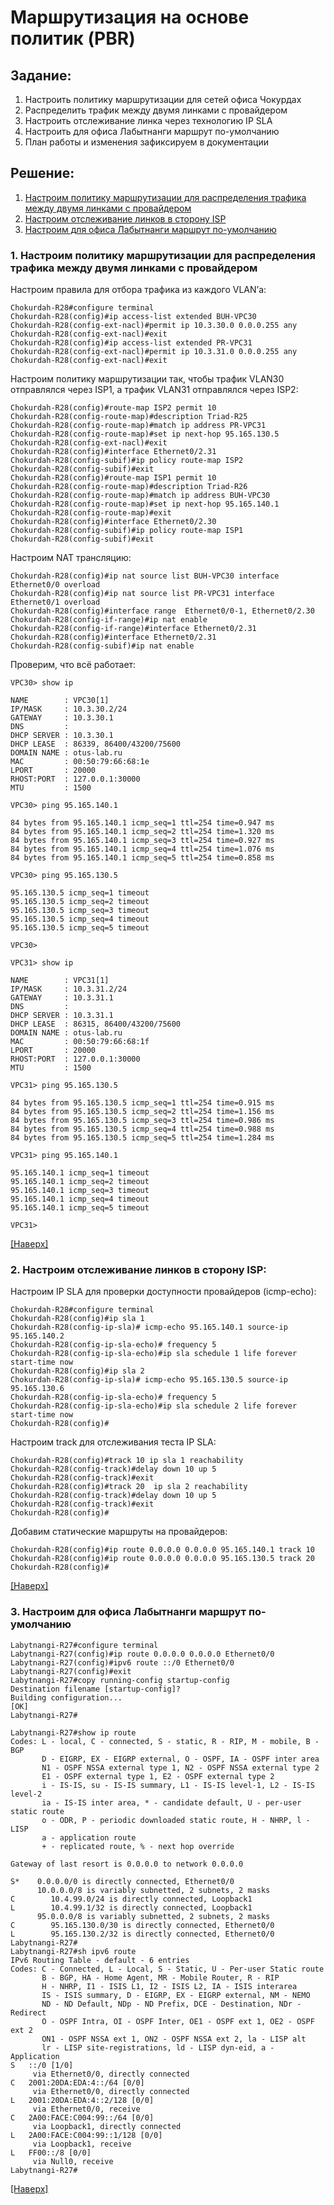 # Маршрутизация на основе политик (PBR) 
## Задание:
1. Настроить политику маршрутизации для сетей офиса Чокурдах
2. Распределить трафик между двумя линками с провайдером
3. Настроить отслеживание линка через технологию IP SLA
4. Настроить для офиса Лабытнанги маршрут по-умолчанию
5. План работы и изменения зафиксируем в документации
## Решение: 
1. [Настроим политику маршрутизации для распределения трафика между двумя линками с провайдером](https://github.com/GAFisher/otus-network-engineer/blob/main/homework_11/README.md#1-настроим-политику-маршрутизации-для-распределения-трафика-между-двумя-линками-с-провайдером)
2. [Настроим отслеживание линков в сторону ISP](https://github.com/GAFisher/otus-network-engineer/blob/main/homework_11/README.md#2-настроим-отслеживание-линков-в-сторону-isp)
3. [Настроим для офиса Лабытнанги маршрут по-умолчанию](https://github.com/GAFisher/otus-network-engineer/blob/main/homework_11/README.md#3-настроим-для-офиса-лабытнанги-маршрут-по-умолчанию)

### 1. Настроим политику маршрутизации для распределения трафика между двумя линками с провайдером
Настроим правила для отбора трафика из каждого VLAN’а:
```
Chokurdah-R28#configure terminal 
Chokurdah-R28(config)#ip access-list extended BUH-VPC30
Chokurdah-R28(config-ext-nacl)#permit ip 10.3.30.0 0.0.0.255 any
Chokurdah-R28(config-ext-nacl)#exit
Chokurdah-R28(config)#ip access-list extended PR-VPC31
Chokurdah-R28(config-ext-nacl)#permit ip 10.3.31.0 0.0.0.255 any
Chokurdah-R28(config-ext-nacl)#exit
```
Настроим политику маршрутизации так, чтобы трафик VLAN30 отправлялся через ISP1, а трафик VLAN31 отправлялся через ISP2:
```
Chokurdah-R28(config)#route-map ISP2 permit 10
Chokurdah-R28(config-route-map)#description Triad-R25 
Chokurdah-R28(config-route-map)#match ip address PR-VPC31
Chokurdah-R28(config-route-map)#set ip next-hop 95.165.130.5
Chokurdah-R28(config-ext-nacl)#exit
Chokurdah-R28(config)#interface Ethernet0/2.31
Chokurdah-R28(config-subif)#ip policy route-map ISP2
Chokurdah-R28(config-subif)#exit
Chokurdah-R28(config)#route-map ISP1 permit 10
Chokurdah-R28(config-route-map)#description Triad-R26 
Chokurdah-R28(config-route-map)#match ip address BUH-VPC30
Chokurdah-R28(config-route-map)#set ip next-hop 95.165.140.1
Chokurdah-R28(config-route-map)#exit
Chokurdah-R28(config)#interface Ethernet0/2.30
Chokurdah-R28(config-subif)#ip policy route-map ISP1
Chokurdah-R28(config-subif)#exit
```
Настроим NAT трансляцию:
```
Chokurdah-R28(config)#ip nat source list BUH-VPC30 interface Ethernet0/0 overload
Chokurdah-R28(config)#ip nat source list PR-VPC31 interface Ethernet0/1 overload
Chokurdah-R28(config)#interface range  Ethernet0/0-1, Ethernet0/2.30
Chokurdah-R28(config-if-range)#ip nat enable
Chokurdah-R28(config-if-range)#interface Ethernet0/2.31
Chokurdah-R28(config)#interface Ethernet0/2.31
Chokurdah-R28(config-subif)#ip nat enable
```
Проверим, что всё работает:
```
VPC30> show ip  

NAME        : VPC30[1]
IP/MASK     : 10.3.30.2/24
GATEWAY     : 10.3.30.1
DNS         : 
DHCP SERVER : 10.3.30.1
DHCP LEASE  : 86339, 86400/43200/75600
DOMAIN NAME : otus-lab.ru
MAC         : 00:50:79:66:68:1e
LPORT       : 20000
RHOST:PORT  : 127.0.0.1:30000
MTU         : 1500

VPC30> ping 95.165.140.1

84 bytes from 95.165.140.1 icmp_seq=1 ttl=254 time=0.947 ms
84 bytes from 95.165.140.1 icmp_seq=2 ttl=254 time=1.320 ms
84 bytes from 95.165.140.1 icmp_seq=3 ttl=254 time=0.927 ms
84 bytes from 95.165.140.1 icmp_seq=4 ttl=254 time=1.076 ms
84 bytes from 95.165.140.1 icmp_seq=5 ttl=254 time=0.858 ms

VPC30> ping 95.165.130.5

95.165.130.5 icmp_seq=1 timeout
95.165.130.5 icmp_seq=2 timeout
95.165.130.5 icmp_seq=3 timeout
95.165.130.5 icmp_seq=4 timeout
95.165.130.5 icmp_seq=5 timeout

VPC30>
```
```
VPC31> show ip

NAME        : VPC31[1]
IP/MASK     : 10.3.31.2/24
GATEWAY     : 10.3.31.1
DNS         : 
DHCP SERVER : 10.3.31.1
DHCP LEASE  : 86315, 86400/43200/75600
DOMAIN NAME : otus-lab.ru
MAC         : 00:50:79:66:68:1f
LPORT       : 20000
RHOST:PORT  : 127.0.0.1:30000
MTU         : 1500

VPC31> ping 95.165.130.5

84 bytes from 95.165.130.5 icmp_seq=1 ttl=254 time=0.915 ms
84 bytes from 95.165.130.5 icmp_seq=2 ttl=254 time=1.156 ms
84 bytes from 95.165.130.5 icmp_seq=3 ttl=254 time=0.986 ms
84 bytes from 95.165.130.5 icmp_seq=4 ttl=254 time=0.988 ms
84 bytes from 95.165.130.5 icmp_seq=5 ttl=254 time=1.284 ms

VPC31> ping 95.165.140.1

95.165.140.1 icmp_seq=1 timeout
95.165.140.1 icmp_seq=2 timeout
95.165.140.1 icmp_seq=3 timeout
95.165.140.1 icmp_seq=4 timeout
95.165.140.1 icmp_seq=5 timeout

VPC31>
```
[[Наверх]](https://github.com/GAFisher/otus-network-engineer/blob/main/homework_11/README.md#маршрутизация-на-основе-политик-pbr)
### 2. Настроим отслеживание линков в сторону ISP:
Настроим IP SLA для проверки доступности провайдеров (icmp-echo):
```
Chokurdah-R28#configure terminal 
Chokurdah-R28(config)#ip sla 1
Chokurdah-R28(config-ip-sla)# icmp-echo 95.165.140.1 source-ip 95.165.140.2
Chokurdah-R28(config-ip-sla-echo)# frequency 5
Chokurdah-R28(config-ip-sla-echo)#ip sla schedule 1 life forever start-time now        
Chokurdah-R28(config)#ip sla 2
Chokurdah-R28(config-ip-sla)# icmp-echo 95.165.130.5 source-ip 95.165.130.6
Chokurdah-R28(config-ip-sla-echo)# frequency 5
Chokurdah-R28(config-ip-sla-echo)#ip sla schedule 2 life forever start-time now        
Chokurdah-R28(config)#
```
Настроим track для отслеживания теста IP SLA:
```
Chokurdah-R28(config)#track 10 ip sla 1 reachability
Chokurdah-R28(config-track)#delay down 10 up 5                     
Chokurdah-R28(config-track)#exit
Chokurdah-R28(config)#track 20  ip sla 2 reachability
Chokurdah-R28(config-track)#delay down 10 up 5                     
Chokurdah-R28(config-track)#exit
Chokurdah-R28(config)#
```
Добавим статические маршруты на провайдеров:
```
Chokurdah-R28(config)#ip route 0.0.0.0 0.0.0.0 95.165.140.1 track 10   
Chokurdah-R28(config)#ip route 0.0.0.0 0.0.0.0 95.165.130.5 track 20
Chokurdah-R28(config)#
```
[[Наверх]](https://github.com/GAFisher/otus-network-engineer/blob/main/homework_11/README.md#маршрутизация-на-основе-политик-pbr)
### 3. Настроим для офиса Лабытнанги маршрут по-умолчанию
```
Labytnangi-R27#configure terminal 
Labytnangi-R27(config)#ip route 0.0.0.0 0.0.0.0 Ethernet0/0
Labytnangi-R27(config)#ipv6 route ::/0 Ethernet0/0
Labytnangi-R27(config)#exit
Labytnangi-R27#copy running-config startup-config
Destination filename [startup-config]? 
Building configuration...
[OK]
Labytnangi-R27#
```

```
Labytnangi-R27#show ip route 
Codes: L - local, C - connected, S - static, R - RIP, M - mobile, B - BGP
       D - EIGRP, EX - EIGRP external, O - OSPF, IA - OSPF inter area 
       N1 - OSPF NSSA external type 1, N2 - OSPF NSSA external type 2
       E1 - OSPF external type 1, E2 - OSPF external type 2
       i - IS-IS, su - IS-IS summary, L1 - IS-IS level-1, L2 - IS-IS level-2
       ia - IS-IS inter area, * - candidate default, U - per-user static route
       o - ODR, P - periodic downloaded static route, H - NHRP, l - LISP
       a - application route
       + - replicated route, % - next hop override

Gateway of last resort is 0.0.0.0 to network 0.0.0.0

S*    0.0.0.0/0 is directly connected, Ethernet0/0
      10.0.0.0/8 is variably subnetted, 2 subnets, 2 masks
C        10.4.99.0/24 is directly connected, Loopback1
L        10.4.99.1/32 is directly connected, Loopback1
      95.0.0.0/8 is variably subnetted, 2 subnets, 2 masks
C        95.165.130.0/30 is directly connected, Ethernet0/0
L        95.165.130.2/32 is directly connected, Ethernet0/0
Labytnangi-R27#
Labytnangi-R27#sh ipv6 route
IPv6 Routing Table - default - 6 entries
Codes: C - Connected, L - Local, S - Static, U - Per-user Static route
       B - BGP, HA - Home Agent, MR - Mobile Router, R - RIP
       H - NHRP, I1 - ISIS L1, I2 - ISIS L2, IA - ISIS interarea
       IS - ISIS summary, D - EIGRP, EX - EIGRP external, NM - NEMO
       ND - ND Default, NDp - ND Prefix, DCE - Destination, NDr - Redirect
       O - OSPF Intra, OI - OSPF Inter, OE1 - OSPF ext 1, OE2 - OSPF ext 2
       ON1 - OSPF NSSA ext 1, ON2 - OSPF NSSA ext 2, la - LISP alt
       lr - LISP site-registrations, ld - LISP dyn-eid, a - Application
S   ::/0 [1/0]
     via Ethernet0/0, directly connected
C   2001:20DA:EDA:4::/64 [0/0]
     via Ethernet0/0, directly connected
L   2001:20DA:EDA:4::2/128 [0/0]
     via Ethernet0/0, receive
C   2A00:FACE:C004:99::/64 [0/0]
     via Loopback1, directly connected
L   2A00:FACE:C004:99::1/128 [0/0]
     via Loopback1, receive
L   FF00::/8 [0/0]
     via Null0, receive
Labytnangi-R27#
```
[[Наверх]](https://github.com/GAFisher/otus-network-engineer/blob/main/homework_11/README.md#маршрутизация-на-основе-политик-pbr)
